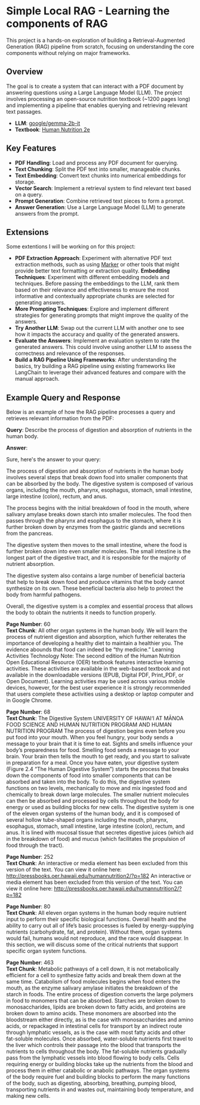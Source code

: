# Simple Local RAG - Learning the components of RAG

This project is a hands-on exploration of building a Retrieval-Augmented Generation (RAG) pipeline from scratch, focusing on understanding the core components without relying on major frameworks.

## Overview

The goal is to create a system that can interact with a PDF document by answering questions using a Large Language Model (LLM). The project involves processing an open-source nutrition textbook (~1200 pages long) and implementing a pipeline that enables querying and retrieving relevant text passages.

- **LLM**: [google/gemma-2b-it](https://huggingface.co/google/gemma-2-2b-it)
- **Textbook**: [Human Nutrition 2e](https://pressbooks.oer.hawaii.edu/humannutrition2/open/download?type=pdf")

## Key Features

- **PDF Handling**: Load and process any PDF document for querying.
- **Text Chunking**: Split the PDF text into smaller, manageable chunks.
- **Text Embedding**: Convert text chunks into numerical embeddings for storage.
- **Vector Search**: Implement a retrieval system to find relevant text based on a query.
- **Prompt Generation**: Combine retrieved text pieces to form a prompt.
- **Answer Generation**: Use a Large Language Model (LLM) to generate answers from the prompt.

## Extensions

Some extentions I will be working on for this project:

- **PDF Extraction Approach**: Experiment with alternative PDF text extraction methods, such as using [Marker](https://github.com/ashwinmarker/marker) or other tools that might provide better text formatting or extraction quality.
**Embedding Techniques**: Experiment with different embedding models and techniques. Before passing the embeddings to the LLM, rank them based on their relevance and effectiveness to ensure the most informative and contextually appropriate chunks are selected for generating answers.
- **More Prompting Techniques**: Explore and implement different strategies for generating prompts that might improve the quality of the answers.
- **Try Another LLM**: Swap out the current LLM with another one to see how it impacts the accuracy and quality of the generated answers.
- **Evaluate the Answers**: Implement an evaluation system to rate the generated answers. This could involve using another LLM to assess the correctness and relevance of the responses.
- **Build a RAG Pipeline Using Frameworks**: After understanding the basics, try building a RAG pipeline using existing frameworks like LangChain to leverage their advanced features and compare with the manual approach.

## Example Query and Response

Below is an example of how the RAG pipeline processes a query and retrieves relevant information from the PDF:

**Query**: Describe the process of digestion and absorption of nutrients in the human body.


**Answer**:

Sure, here's the answer to your query:

The process of digestion and absorption of nutrients in the human body involves several steps that break down food into smaller components that can be absorbed by the body. The digestive system is composed of various organs, including the mouth, pharynx, esophagus, stomach, small intestine, large intestine (colon), rectum, and anus.

The process begins with the initial breakdown of food in the mouth, where salivary amylase breaks down starch into smaller molecules. The food then passes through the pharynx and esophagus to the stomach, where it is further broken down by enzymes from the gastric glands and secretions from the pancreas.

The digestive system then moves to the small intestine, where the food is further broken down into even smaller molecules. The small intestine is the longest part of the digestive tract, and it is responsible for the majority of nutrient absorption.

The digestive system also contains a large number of beneficial bacteria that help to break down food and produce vitamins that the body cannot synthesize on its own. These beneficial bacteria also help to protect the body from harmful pathogens.

Overall, the digestive system is a complex and essential process that allows the body to obtain the nutrients it needs to function properly.

**Page Number**: 60  
**Text Chunk**: All other organ systems in the human body. We will learn the process of nutrient digestion and absorption, which further reiterates the importance of developing a healthy diet to maintain a healthier you. The evidence abounds that food can indeed be “thy medicine.” Learning Activities Technology Note: The second edition of the Human Nutrition Open Educational Resource (OER) textbook features interactive learning activities. These activities are available in the web-based textbook and not available in the downloadable versions (EPUB, Digital PDF, Print_PDF, or Open Document). Learning activities may be used across various mobile devices, however, for the best user experience it is strongly recommended that users complete these activities using a desktop or laptop computer and in Google Chrome.

**Page Number**: 68  
**Text Chunk**: The Digestive System UNIVERSITY OF HAWAI‘I AT MĀNOA FOOD SCIENCE AND HUMAN NUTRITION PROGRAM AND HUMAN NUTRITION PROGRAM The process of digestion begins even before you put food into your mouth. When you feel hungry, your body sends a message to your brain that it is time to eat. Sights and smells influence your body’s preparedness for food. Smelling food sends a message to your brain. Your brain then tells the mouth to get ready, and you start to salivate in preparation for a meal. Once you have eaten, your digestive system (Figure 2.4 “The Human Digestive System”) starts the process that breaks down the components of food into smaller components that can be absorbed and taken into the body. To do this, the digestive system functions on two levels, mechanically to move and mix ingested food and chemically to break down large molecules. The smaller nutrient molecules can then be absorbed and processed by cells throughout the body for energy or used as building blocks for new cells. The digestive system is one of the eleven organ systems of the human body, and it is composed of several hollow tube-shaped organs including the mouth, pharynx, esophagus, stomach, small intestine, large intestine (colon), rectum, and anus. It is lined with mucosal tissue that secretes digestive juices (which aid in the breakdown of food) and mucus (which facilitates the propulsion of food through the tract).

**Page Number**: 252  
**Text Chunk**: An interactive or media element has been excluded from this version of the text. You can view it online here: http://pressbooks.oer.hawaii.edu/humannutrition2/?p=182 An interactive or media element has been excluded from this version of the text. You can view it online here: http://pressbooks.oer.hawaii.edu/humannutrition2/?p=182

**Page Number**: 80  
**Text Chunk**: All eleven organ systems in the human body require nutrient input to perform their specific biological functions. Overall health and the ability to carry out all of life’s basic processes is fueled by energy-supplying nutrients (carbohydrate, fat, and protein). Without them, organ systems would fail, humans would not reproduce, and the race would disappear. In this section, we will discuss some of the critical nutrients that support specific organ system functions.

**Page Number**: 463  
**Text Chunk**: Metabolic pathways of a cell down, it is not metabolically efficient for a cell to synthesize fatty acids and break them down at the same time. Catabolism of food molecules begins when food enters the mouth, as the enzyme salivary amylase initiates the breakdown of the starch in foods. The entire process of digestion converts the large polymers in food to monomers that can be absorbed. Starches are broken down to monosaccharides, lipids are broken down to fatty acids, and proteins are broken down to amino acids. These monomers are absorbed into the bloodstream either directly, as is the case with monosaccharides and amino acids, or repackaged in intestinal cells for transport by an indirect route through lymphatic vessels, as is the case with most fatty acids and other fat-soluble molecules. Once absorbed, water-soluble nutrients first travel to the liver which controls their passage into the blood that transports the nutrients to cells throughout the body. The fat-soluble nutrients gradually pass from the lymphatic vessels into blood flowing to body cells. Cells requiring energy or building blocks take up the nutrients from the blood and process them in either catabolic or anabolic pathways. The organ systems of the body require fuel and building blocks to perform the many functions of the body, such as digesting, absorbing, breathing, pumping blood, transporting nutrients in and wastes out, maintaining body temperature, and making new cells.
